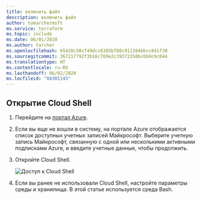 ```yaml
---
title: включить файл
description: включить файл
author: tomarchermsft
ms.service: terraform
ms.topic: include
ms.date: 06/01/2020
ms.author: tarcher
ms.openlocfilehash: 65428c50cf49dcc6385b708c911384bbcc841f30
ms.sourcegitcommit: 367217792f3b16c769e2c39372358bc6b9c9c044
ms.translationtype: HT
ms.contentlocale: ru-RU
ms.lasthandoff: 06/02/2020
ms.locfileid: "84301145"
---
```

## <a name="open-cloud-shell"></a>Открытие Cloud Shell

1. Перейдите на [портал Azure](https://portal.azure.com).

1. Если вы еще не вошли в систему, на портале Azure отображается список доступных учетных записей Майкрософт. Выберите учетную запись Майкрософт, связанную с одной или несколькими активными подписками Azure, и введите учетные данные, чтобы продолжить.

1. Откройте Cloud Shell.

    ![Доступ к Cloud Shell](media/open-cloud-shell/portal-cloud-shell.png)

1. Если вы ранее не использовали Cloud Shell, настройте параметры среды и хранилища. В этой статье используется среда Bash.